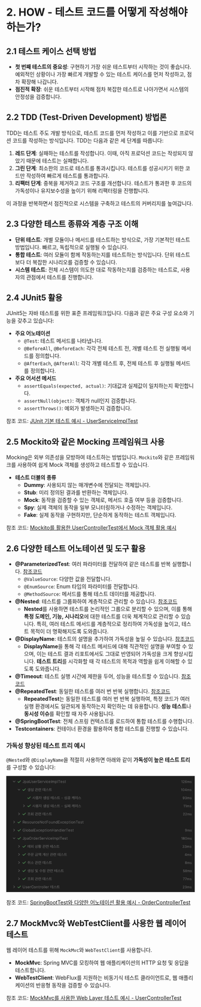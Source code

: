 # 2. HOW - 테스트 코드를 어떻게 작성해야 하는가?

## 2.1 테스트 케이스 선택 방법

- **첫 번째 테스트의 중요성**: 구현하기 가장 쉬운 테스트부터 시작하는 것이 좋습니다. 예외적인 상황이나 가장 빠르게 개발할 수 있는 테스트 케이스를 먼저 작성하고, 점차 확장해 나갑니다.
- **점진적 확장**: 쉬운 테스트부터 시작해 점차 복잡한 테스트로 나아가면서 시스템의 안정성을 검증합니다.

## 2.2 TDD (Test-Driven Development) 방법론

TDD는 테스트 주도 개발 방식으로, 테스트 코드를 먼저 작성하고 이를 기반으로 프로덕션 코드를 작성하는 방식입니다. TDD는 다음과 같은 세 단계를 따릅니다:

1. **레드 단계**: 실패하는 테스트를 작성합니다. 이때, 아직 프로덕션 코드는 작성되지 않았기 때문에 테스트는 실패합니다.
2. **그린 단계**: 최소한의 코드로 테스트를 통과시킵니다. 테스트를 성공시키기 위한 코드만 작성하여 빠르게 테스트를 통과합니다.
3. **리팩터 단계**: 중복을 제거하고 코드 구조를 개선합니다. 테스트가 통과한 후 코드의 가독성이나 유지보수성을 높이기 위해 리팩터링을 진행합니다.

이 과정을 반복하면서 점진적으로 시스템을 구축하고 테스트의 커버리지를 높여갑니다.

## 2.3 다양한 테스트 종류와 계층 구조 이해

- **단위 테스트**: 개별 모듈이나 메서드를 테스트하는 방식으로, 가장 기본적인 테스트 방법입니다. 빠르고, 독립적으로 실행될 수 있습니다.
- **통합 테스트**: 여러 모듈이 함께 작동하는지를 테스트하는 방식입니다. 단위 테스트보다 더 복잡한 시나리오를 검증할 수 있습니다.
- **시스템 테스트**: 전체 시스템이 의도한 대로 작동하는지를 검증하는 테스트로, 사용자의 관점에서 테스트를 진행합니다.

## 2.4 JUnit5 활용

JUnit5는 자바 테스트를 위한 표준 프레임워크입니다. 다음과 같은 주요 구성 요소와 기능을 갖추고 있습니다:

- **주요 어노테이션**
    - `@Test`: 테스트 메서드를 나타냅니다.
    - `@BeforeAll`, `@BeforeEach`: 각각 전체 테스트 전, 개별 테스트 전 실행될 메서드를 정의합니다.
    - `@AfterEach`, `@AfterAll`: 각각 개별 테스트 후, 전체 테스트 후 실행될 메서드를 정의합니다.
- **주요 어서션 메서드**
    - `assertEquals(expected, actual)`: 기대값과 실제값이 일치하는지 확인합니다.
    - `assertNull(object)`: 객체가 null인지 검증합니다.
    - `assertThrows()`: 예외가 발생하는지 검증합니다.

참조 코드: [JUnit 기본 테스트 예시 - UserServiceImplTest](https://github.com/junhkang/springboot-testing-from-zero-to-hero/blob/main/src/test/java/io/github/junhkang/springboottesting/service/impl/JpaUserServiceImplTest.java)

## 2.5 Mockito와 같은 Mocking 프레임워크 사용

Mocking은 외부 의존성을 모방하여 테스트하는 방법입니다. `Mockito`와 같은 프레임워크를 사용하여 쉽게 Mock 객체를 생성하고 테스트할 수 있습니다.

- **테스트 더블의 종류**
    - **Dummy**: 사용되지 않는 매개변수에 전달되는 객체입니다.
    - **Stub**: 미리 정의된 결과를 반환하는 객체입니다.
    - **Mock**: 동작을 검증할 수 있는 객체로, 메서드 호출 여부 등을 검증합니다.
    - **Spy**: 실제 객체의 동작을 일부 모니터링하거나 수정하는 객체입니다.
    - **Fake**: 실제 동작을 구현하지만, 단순하게 동작하는 테스트 객체입니다.

참조 코드: [Mockito를 활용한 UserControllerTest에서 Mock 객체 활용 예시](https://github.com/junhkang/springboot-testing-from-zero-to-hero/blob/main/src/test/java/io/github/junhkang/springboottesting/controller/UserControllerTest.java)

## 2.6 다양한 테스트 어노테이션 및 도구 활용

- **@ParameterizedTest**: 여러 파라미터를 전달하여 같은 테스트를 반복 실행합니다. [참조코드](https://github.com/junhkang/springboot-testing-from-zero-to-hero/blob/main/src/test/java/io/github/junhkang/springboottesting/service/impl/JpaOrderServiceImplTest.java#L103)
    - `@ValueSource`: 다양한 값을 전달합니다.
    - `@EnumSource`: Enum 타입의 파라미터를 전달합니다.
    - `@MethodSource`: 메서드를 통해 테스트 데이터를 제공합니다.
- **@Nested**: 테스트를 그룹화하여 계층적으로 관리할 수 있습니다. [참조코드](https://github.com/junhkang/springboot-testing-from-zero-to-hero/blob/main/src/test/java/io/github/junhkang/springboottesting/service/impl/JpaOrderServiceImplTest.java#L81)
    - **Nested**를 사용하면 테스트를 논리적인 그룹으로 분리할 수 있으며, 이를 통해 **특정 도메인, 기능, 시나리오**에 대한 테스트를 더욱 체계적으로 관리할 수 있습니다. 특히, 여러 테스트 메서드를 계층적으로 정리하여 가독성을 높이고, 테스트 목적이 더 명확해지도록 도와줍니다.
- **@DisplayName**: 테스트의 설명을 추가하여 가독성을 높일 수 있습니다. [참조코드](https://github.com/junhkang/springboot-testing-from-zero-to-hero/blob/main/src/test/java/io/github/junhkang/springboottesting/service/impl/JpaOrderServiceImplTest.java#L82)
  - **DisplayName**을 통해 각 테스트 메서드에 대해 직관적인 설명을 부여할 수 있으며, 이는 테스트 결과 리포트에서도 그대로 반영되어 가독성을 크게 향상시킵니다. **테스트 트리**를 시각화할 때 각 테스트의 목적과 역할을 쉽게 이해할 수 있도록 도와줍니다.
- **@Timeout**: 테스트 실행 시간에 제한을 두어, 성능을 테스트할 수 있습니다. [참조코드](https://github.com/junhkang/springboot-testing-from-zero-to-hero/blob/main/src/test/java/io/github/junhkang/springboottesting/service/impl/JpaOrderServiceImplTest.java#L236)
- **@RepeatedTest**: 동일한 테스트를 여러 번 반복 실행합니다. [참조코드](https://github.com/junhkang/springboot-testing-from-zero-to-hero/blob/main/src/test/java/io/github/junhkang/springboottesting/service/impl/JpaOrderServiceImplTest.java#L357)
  - **RepeatedTest**는 동일한 테스트를 여러 번 반복 실행하여, 특정 코드가 여러 실행 환경에서도 일관되게 동작하는지 확인하는 데 유용합니다. **성능 테스트**나 **동시성 이슈**를 확인할 때 자주 사용됩니다.
- **@SpringBootTest**: 전체 스프링 컨텍스트를 로드하여 통합 테스트를 수행합니다.
- **Testcontainers**: 컨테이너 환경을 활용하여 통합 테스트를 진행할 수 있습니다.

### 가독성 향상된 테스트 트리 예시

`@Nested`와 `@DisplayName`을 적절히 사용하면 아래와 같이 **가독성이 높은 테스트 트리**를 구성할 수 있습니다:

![Nested Test Case Package](../img/nested_testcase_package.png)

참조 코드: [SpringBootTest와 다양한 어노테이션 활용 예시 - OrderControllerTest](https://github.com/junhkang/springboot-testing-from-zero-to-hero/blob/main/src/test/java/io/github/junhkang/springboottesting/service/impl/JpaOrderServiceImplTest.java)

## 2.7 MockMvc와 WebTestClient를 사용한 웹 레이어 테스트

웹 레이어 테스트를 위해 `MockMvc`와 `WebTestClient`를 사용합니다.

- **MockMvc**: Spring MVC를 모킹하여 웹 애플리케이션의 HTTP 요청 및 응답을 테스트합니다.
- **WebTestClient**: WebFlux를 지원하는 비동기식 테스트 클라이언트로, 웹 애플리케이션의 반응형 동작을 검증할 수 있습니다.

참조 코드: [MockMvc를 사용한 Web Layer 테스트 예시 - UserControllerTest](https://github.com/junhkang/springboot-testing-from-zero-to-hero/blob/main/src/test/java/io/github/junhkang/springboottesting/controller/UserControllerTest.java)